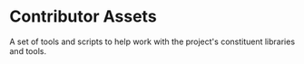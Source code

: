 # Contributor Assets

A set of tools and scripts to help work with the project's constituent libraries and tools.
